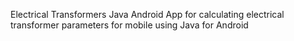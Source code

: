 Electrical Transformers Java Android
App for calculating electrical transformer parameters for mobile using Java for Android
